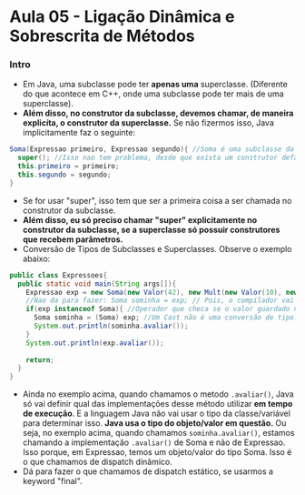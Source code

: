# Aula 05 - Ligação Dinâmica e Sobrescrita de Métodos

### Intro
* Em Java, uma subclasse pode ter __apenas uma__ superclasse. (Diferente do que acontece em C++, onde uma subclasse pode ter mais de uma superclasse).
* __Além disso, no construtor da subclasse, devemos chamar, de maneira explicíta, o construtor da superclasse.__ Se não fizermos isso, Java implicitamente faz o seguinte:
```java
Soma(Expressao primeiro, Expressao segundo){ //Soma é uma subclasse da superclasse Expressao
  super(); //Isso nao tem problema, desde que exista um construtor default/padrão na superclasse.
  this.primeiro = primeiro;
  this.segundo = segundo;
}
```
* Se for usar "super", isso tem que ser a primeira coisa a ser chamada no construtor da subclasse.
* __Além disso, eu só preciso chamar "super" explicitamente no construtor da subclasse, se a superclasse só possuir construtores que recebem parâmetros.__
* Conversão de Tipos de Subclasses e Superclasses. Observe o exemplo abaixo:
```java
public class Expressoes{
  public static void main(String args[]){
    Expressao exp = new Soma(new Valor(42), new Mult(new Valor(10), new Valor(3))); //Isso é valido, pois é possível atribuir um valor de uma subclasse a uma variável cujo tipo é sua superclasse.
    //Nao da para fazer: Soma sominha = exp; // Pois, o compilador vai checar os tipos das variáveis, e não o tipo da variável e o tipo do valor guardado na outra variável.
    if(exp instanceof Soma){ //Operador que checa se o valor guardado na variável exp é do tipo Soma
      Soma sominha = (Soma) exp; //Um Cast não é uma conversão de tipo. Você tá garantindo ao compilador que tem certeza que o valor guardado em exp é do tipo Soma.
      System.out.println(sominha.avaliar());
    }
    System.out.println(exp.avaliar());
    
    return;
  }
}
```
* Ainda no exemplo acima, quando chamamos o metodo ```.avaliar()```, Java só vai definir qual das implementações desse método utilizar __em tempo de execução__. E a linguagem Java não vai usar o tipo da classe/variável para determinar isso. __Java usa o tipo do objeto/valor em questão.__ Ou seja, no exemplo acima, quando chamamos ```sominha.avaliar()```, estamos chamando a implementação ```.avaliar()``` de Soma e não de Expressao. Isso porque, em Expressao, temos um objeto/valor do tipo Soma. Isso é o que chamamos de dispatch dinâmico.
* Dá para fazer o que chamamos de dispatch estático, se usarmos a keyword "final".
